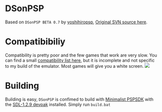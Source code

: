 # DSonPSP
Based on `DSonPSP BETA 0.7` by [yoshihiropsp](https://sourceforge.net/u/yoshihiropsp/), [Original SVN source here](https://sourceforge.net/projects/donpsp/).

# Compatibibiliy 
Compatibility is pretty poor and the few games that work are very slow. You can find a small [compatibility list here](http://www.consolespot.net/forums/psp-homebrew/26594-dsonpsp-compatibility-list.html), but it is incomplete and not specific to my build of the emulator. Most games will give you a white screen. 
 ![
](https://lh3.googleusercontent.com/pL6vp3jHvHas_kZMijrbROph_3ngxs6WPQ2F5ZzjHMOHimh_K6yv5z7PCbwhlBhYaoOx-hyAoWn8 "Pokemon Ranger works")

# Building
Building is easy, `DSonPSP` is confimed to build with [Minimalist PSPSDK](https://sourceforge.net/projects/minpspw/) with the [SDL-1.2.9 devpak](https://sourceforge.net/projects/minpspw/files/SDK%20+%20devpak/devpaks/SDL-1.2.9-pspdevpak.exe/download) installed.
Simply run `build.bat`
